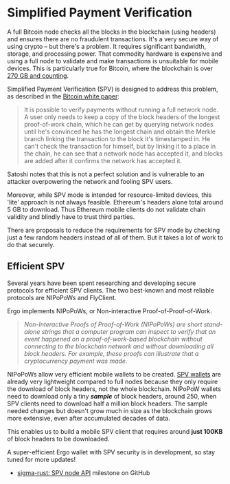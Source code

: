 # Simplified Payment Verification 

A full Bitcoin node checks all the blocks in the blockchain (using headers) and ensures there are no fraudulent transactions. It's a very secure way of using crypto – but there's a problem. It requires significant bandwidth, storage, and processing power. That commodity hardware is expensive and using a full node to validate and make transactions is unsuitable for mobile devices. This is particularly true for Bitcoin, where the blockchain is over [270 GB and counting](https://www.blockchain.com/charts/blocks-size).

Simplified Payment Verification (SPV) is designed to address this problem, as described in the [Bitcoin white paper](https://bitcoin.org/bitcoin.pdf):

> It is possible to verify payments without running a full network node. A user only needs to keep a copy of the block headers of the longest proof-of-work chain, which he can get by querying network nodes until he's convinced he has the longest chain and obtain the Merkle branch linking the transaction to the block it's timestamped in. He can't check the transaction for himself, but by linking it to a place in the chain, he can see that a network node has accepted it, and blocks are added after it confirms the network has accepted it.
 
Satoshi notes that this is not a perfect solution and is vulnerable to an attacker overpowering the network and fooling SPV users.

Moreover, while SPV mode is intended for resource-limited devices, this 'lite' approach is not always feasible. Ethereum's headers alone total around 5 GB to download. Thus Ethereum mobile clients do not validate chain validity and blindly have to trust third parties.

There are proposals to reduce the requirements for SPV mode by checking just a few random headers instead of all of them. But it takes a lot of work to do that securely. 



## Efficient SPV

Several years have been spent researching and developing secure protocols for efficient SPV clients. The two best-known and most reliable protocols are NIPoPoWs and FlyClient.

Ergo implements NIPoPoWs, or Non-interactive Proof-of-Proof-of-Work. 

> *Non-Interactive Proofs of Proof-of-Work (NIPoPoWs) are short stand-alone strings that a computer program can inspect to verify that an event happened on a proof-of-work-based blockchain without connecting to the blockchain network and without downloading all block headers. For example, these proofs can illustrate that a cryptocurrency payment was made.*

NIPoPoWs allow very efficient mobile wallets to be created. [SPV wallets](https://bitcoin.org/en/developer-guide#simplified-payment-verification-spv) are already very lightweight compared to full nodes because they only require the download of block headers, not the whole blockchain. NIPoPoW wallets need to download only a tiny ***sample*** of block headers, around 250, when SPV clients need to download half a million block headers. The sample needed changes but doesn't grow much in size as the blockchain grows more extensive, even after accumulated decades of data.

This enables us to build a mobile SPV client that requires around **just 100KB** of block headers to be downloaded.

A super-efficient Ergo wallet with SPV security is in development, so stay tuned for more updates!

- [sigma-rust: SPV node API](https://github.com/ergoplatform/sigma-rust/milestone/17) milestone on GitHub

